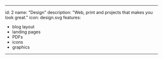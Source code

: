---

id: 2
name: "Design"
description: "Web, print and projects that makes you look great."
icon: design.svg
features:
- blog layout
- landing pages
- PDFs
- icons
- graphics

---